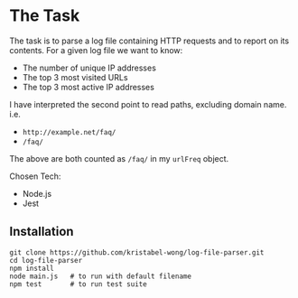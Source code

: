 
# The Task

The task is to parse a log file containing HTTP requests and to report on its contents. For a given log file we want to know:
* The number of unique IP addresses 
* The top 3 most visited URLs
* The top 3 most active IP addresses

I have interpreted the second point to read paths, excluding domain name. i.e.

* `http://example.net/faq/`
* `/faq/`

The above are both counted as `/faq/` in my `urlFreq` object. 


Chosen Tech:
* Node.js
* Jest 


## Installation
```
git clone https://github.com/kristabel-wong/log-file-parser.git
cd log-file-parser
npm install 
node main.js   # to run with default filename
npm test       # to run test suite
```
